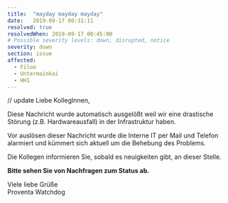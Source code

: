 ```yaml
---
title:  "mayday mayday mayday"
date:   2019-09-17 00:31:11
resolved: true
resolvedWhen: 2019-09-17 00:45:00
# Possible severity levels: down, disrupted, notice
severity: down
section: issue
affected:
  - Filoo
  - Untermainkai
  - HH1
---
```

// update
Liebe KollegInnen,

Diese Nachricht wurde automatisch ausgelößt weil wir eine drastische Störung (z.B. Hardwareausfall) in der Infrastruktur haben.

Vor auslösen dieser Nachricht wurde die Interne IT per Mail und Telefon alarmiert und kümmert sich aktuell um die Behebung des Problems.

Die Kollegen informieren Sie, sobald es neuigkeiten gibt, an dieser Stelle.

**Bitte sehen Sie von Nachfragen zum Status ab.**

Viele liebe Grüße  
Proventa Watchdog
